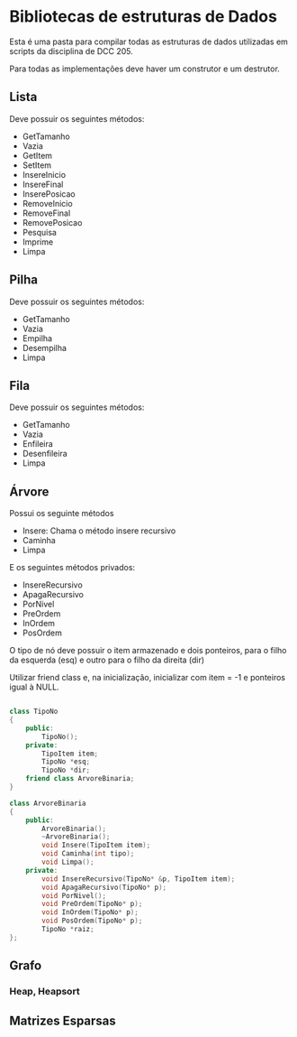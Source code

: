 # Bibliotecas de estruturas de Dados

Esta é uma pasta para compilar todas as estruturas de dados utilizadas em scripts da disciplina de DCC 205.

Para todas as implementações deve haver um construtor e um destrutor.

## Lista

Deve possuir os seguintes métodos:

- GetTamanho
- Vazia
- GetItem
- SetItem
- InsereInicio
- InsereFinal
- InserePosicao
- RemoveInicio
- RemoveFinal
- RemovePosicao
- Pesquisa
- Imprime
- Limpa

## Pilha

Deve possuir os seguintes métodos:

- GetTamanho
- Vazia
- Empilha
- Desempilha
- Limpa

## Fila

Deve possuir os seguintes métodos:

- GetTamanho
- Vazia
- Enfileira
- Desenfileira
- Limpa

## Árvore

Possui os seguinte métodos

- Insere: Chama o método insere recursivo
- Caminha
- Limpa

E os seguintes métodos privados:

- InsereRecursivo
- ApagaRecursivo
- PorNivel
- PreOrdem
- InOrdem
- PosOrdem

O tipo de nó deve possuir o item armazenado e dois ponteiros, para o filho da esquerda (esq) e outro para o filho da direita (dir)

Utilizar friend class e, na inicialização, inicializar com item = -1 e ponteiros igual à NULL.

```hpp

class TipoNo
{
    public:
        TipoNo();
    private:
        TipoItem item;
        TipoNo *esq;
        TipoNo *dir;
    friend class ArvoreBinaria;
}

class ArvoreBinaria
{
    public:
        ArvoreBinaria();
        ~ArvoreBinaria();
        void Insere(TipoItem item);
        void Caminha(int tipo);
        void Limpa();
    private:
        void InsereRecursivo(TipoNo* &p, TipoItem item);
        void ApagaRecursivo(TipoNo* p);
        void PorNivel();
        void PreOrdem(TipoNo* p);
        void InOrdem(TipoNo* p);
        void PosOrdem(TipoNo* p);
        TipoNo *raiz;
};

```

## Grafo

### Heap, Heapsort


## Matrizes Esparsas

[comment]: <> (TODO)


